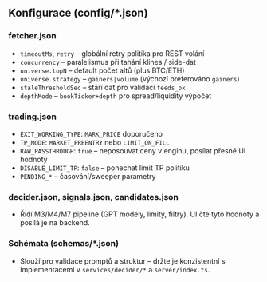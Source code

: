 ## Konfigurace (config/*.json)

### fetcher.json
- `timeoutMs`, `retry` – globální retry politika pro REST volání
- `concurrency` – paralelismus při tahání klines / side-dat
- `universe.topN` – default počet altů (plus BTC/ETH)
- `universe.strategy` – `gainers|volume` (výchozí preferováno `gainers`)
- `staleThresholdSec` – stáří dat pro validaci `feeds_ok`
- `depthMode` – `bookTicker+depth` pro spread/liquidity výpočet

### trading.json
- `EXIT_WORKING_TYPE`: `MARK_PRICE` doporučeno
- `TP_MODE`: `MARKET_PREENTRY` nebo `LIMIT_ON_FILL`
- `RAW_PASSTHROUGH`: `true` – neposouvat ceny v enginu, posílat přesně UI hodnoty
- `DISABLE_LIMIT_TP`: `false` – ponechat limit TP politiku
- `PENDING_*` – časování/sweeper parametry

### decider.json, signals.json, candidates.json
- Řídí M3/M4/M7 pipeline (GPT modely, limity, filtry). UI čte tyto hodnoty a posílá je na backend.

### Schémata (schemas/*.json)
- Slouží pro validace promptů a struktur – držte je konzistentní s implementacemi v `services/decider/*` a `server/index.ts`.



